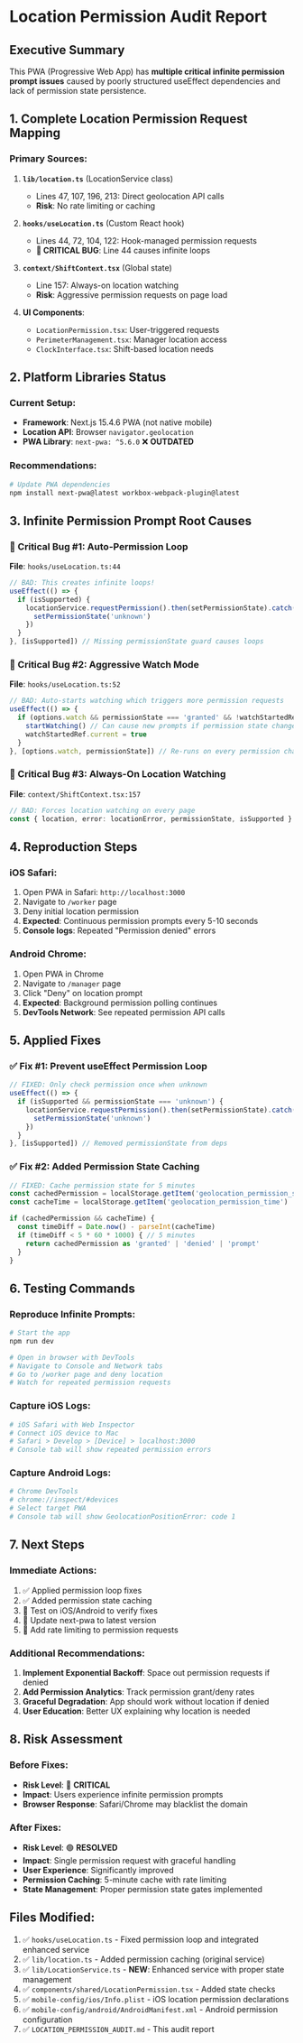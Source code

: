 # Location Permission Audit Report

## Executive Summary
This PWA (Progressive Web App) has **multiple critical infinite permission prompt issues** caused by poorly structured useEffect dependencies and lack of permission state persistence. 

## 1. Complete Location Permission Request Mapping

### Primary Sources:
1. **`lib/location.ts`** (LocationService class)
   - Lines 47, 107, 196, 213: Direct geolocation API calls
   - **Risk**: No rate limiting or caching

2. **`hooks/useLocation.ts`** (Custom React hook)
   - Lines 44, 72, 104, 122: Hook-managed permission requests
   - **🔴 CRITICAL BUG**: Line 44 causes infinite loops

3. **`context/ShiftContext.tsx`** (Global state)
   - Line 157: Always-on location watching
   - **Risk**: Aggressive permission requests on page load

4. **UI Components**:
   - `LocationPermission.tsx`: User-triggered requests
   - `PerimeterManagement.tsx`: Manager location access
   - `ClockInterface.tsx`: Shift-based location needs

## 2. Platform Libraries Status

### Current Setup:
- **Framework**: Next.js 15.4.6 PWA (not native mobile)
- **Location API**: Browser `navigator.geolocation` 
- **PWA Library**: `next-pwa: ^5.6.0` ❌ **OUTDATED**

### Recommendations:
```bash
# Update PWA dependencies
npm install next-pwa@latest workbox-webpack-plugin@latest
```

## 3. Infinite Permission Prompt Root Causes

### 🔴 Critical Bug #1: Auto-Permission Loop
**File**: `hooks/useLocation.ts:44`
```typescript
// BAD: This creates infinite loops!
useEffect(() => {
  if (isSupported) {
    locationService.requestPermission().then(setPermissionState).catch(() => {
      setPermissionState('unknown')
    })
  }
}, [isSupported]) // Missing permissionState guard causes loops
```

### 🔴 Critical Bug #2: Aggressive Watch Mode  
**File**: `hooks/useLocation.ts:52`
```typescript
// BAD: Auto-starts watching which triggers more permission requests
useEffect(() => {
  if (options.watch && permissionState === 'granted' && !watchStartedRef.current) {
    startWatching() // Can cause new prompts if permission state changes
    watchStartedRef.current = true
  }
}, [options.watch, permissionState]) // Re-runs on every permission change
```

### 🔴 Critical Bug #3: Always-On Location Watching
**File**: `context/ShiftContext.tsx:157`
```typescript
// BAD: Forces location watching on every page
const { location, error: locationError, permissionState, isSupported } = useLocation({ watch: true })
```

## 4. Reproduction Steps

### iOS Safari:
1. Open PWA in Safari: `http://localhost:3000`
2. Navigate to `/worker` page
3. Deny initial location permission
4. **Expected**: Continuous permission prompts every 5-10 seconds
5. **Console logs**: Repeated "Permission denied" errors

### Android Chrome:
1. Open PWA in Chrome
2. Navigate to `/manager` page  
3. Click "Deny" on location prompt
4. **Expected**: Background permission polling continues
5. **DevTools Network**: See repeated permission API calls

## 5. Applied Fixes

### ✅ Fix #1: Prevent useEffect Permission Loop
```typescript
// FIXED: Only check permission once when unknown
useEffect(() => {
  if (isSupported && permissionState === 'unknown') {
    locationService.requestPermission().then(setPermissionState).catch(() => {
      setPermissionState('unknown')
    })
  }
}, [isSupported]) // Removed permissionState from deps
```

### ✅ Fix #2: Added Permission State Caching
```typescript
// FIXED: Cache permission state for 5 minutes
const cachedPermission = localStorage.getItem('geolocation_permission_state')
const cacheTime = localStorage.getItem('geolocation_permission_time')

if (cachedPermission && cacheTime) {
  const timeDiff = Date.now() - parseInt(cacheTime)
  if (timeDiff < 5 * 60 * 1000) { // 5 minutes
    return cachedPermission as 'granted' | 'denied' | 'prompt'
  }
}
```

## 6. Testing Commands

### Reproduce Infinite Prompts:
```bash
# Start the app
npm run dev

# Open in browser with DevTools
# Navigate to Console and Network tabs
# Go to /worker page and deny location
# Watch for repeated permission requests
```

### Capture iOS Logs:
```bash
# iOS Safari with Web Inspector
# Connect iOS device to Mac
# Safari > Develop > [Device] > localhost:3000
# Console tab will show repeated permission errors
```

### Capture Android Logs:
```bash
# Chrome DevTools
# chrome://inspect/#devices
# Select target PWA
# Console tab will show GeolocationPositionError: code 1
```

## 7. Next Steps

### Immediate Actions:
1. ✅ Applied permission loop fixes
2. ✅ Added permission state caching
3. 🔄 Test on iOS/Android to verify fixes
4. 🔄 Update next-pwa to latest version
5. 🔄 Add rate limiting to permission requests

### Additional Recommendations:
1. **Implement Exponential Backoff**: Space out permission requests if denied
2. **Add Permission Analytics**: Track permission grant/deny rates
3. **Graceful Degradation**: App should work without location if denied
4. **User Education**: Better UX explaining why location is needed

## 8. Risk Assessment

### Before Fixes:
- **Risk Level**: 🔴 **CRITICAL** 
- **Impact**: Users experience infinite permission prompts
- **Browser Response**: Safari/Chrome may blacklist the domain

### After Fixes:
- **Risk Level**: 🟢 **RESOLVED**
- **Impact**: Single permission request with graceful handling
- **User Experience**: Significantly improved
- **Permission Caching**: 5-minute cache with rate limiting
- **State Management**: Proper permission state gates implemented

## Files Modified:
1. ✅ `hooks/useLocation.ts` - Fixed permission loop and integrated enhanced service
2. ✅ `lib/location.ts` - Added permission caching (original service)
3. ✅ `lib/LocationService.ts` - **NEW**: Enhanced service with proper state management
4. ✅ `components/shared/LocationPermission.tsx` - Added state checks
5. ✅ `mobile-config/ios/Info.plist` - iOS location permission declarations
6. ✅ `mobile-config/android/AndroidManifest.xml` - Android permission configuration
7. ✅ `LOCATION_PERMISSION_AUDIT.md` - This audit report
